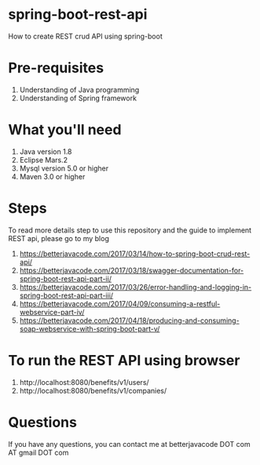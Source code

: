 # spring-boot-rest-api
How to create REST crud API using spring-boot

# Pre-requisites 
1. Understanding of Java programming
2. Understanding of Spring framework

# What you'll need 
1. Java version 1.8
2. Eclipse Mars.2 
3. Mysql version 5.0 or higher
4. Maven 3.0 or higher

# Steps
To read more details step to use this repository and the guide to implement REST api, please go to my blog
1. https://betterjavacode.com/2017/03/14/how-to-spring-boot-crud-rest-api/
2. https://betterjavacode.com/2017/03/18/swagger-documentation-for-spring-boot-rest-api-part-ii/
3. https://betterjavacode.com/2017/03/26/error-handling-and-logging-in-spring-boot-rest-api-part-iii/
4. https://betterjavacode.com/2017/04/09/consuming-a-restful-webservice-part-iv/
5. https://betterjavacode.com/2017/04/18/producing-and-consuming-soap-webservice-with-spring-boot-part-v/

# To run the REST API using browser 
 1. http://localhost:8080/benefits/v1/users/ 
 2. http://localhost:8080/benefits/v1/companies/
 
# Questions
If you have any questions, you can contact me at betterjavacode DOT com AT gmail DOT com
